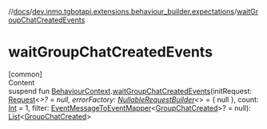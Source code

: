 //[docs](../../index.md)/[dev.inmo.tgbotapi.extensions.behaviour_builder.expectations](index.md)/[waitGroupChatCreatedEvents](wait-group-chat-created-events.md)



# waitGroupChatCreatedEvents  
[common]  
Content  
suspend fun [BehaviourContext](../dev.inmo.tgbotapi.extensions.behaviour_builder/-behaviour-context/index.md).[waitGroupChatCreatedEvents](wait-group-chat-created-events.md)(initRequest: [Request](../dev.inmo.tgbotapi.requests.abstracts/-request/index.md)<*>? = null, errorFactory: [NullableRequestBuilder](index.md#%5Bdev.inmo.tgbotapi.extensions.behaviour_builder.expectations%2FNullableRequestBuilder%2F%2F%2FPointingToDeclaration%2F%5D%2FClasslikes%2F625018081)<*> = { null }, count: [Int](https://kotlinlang.org/api/latest/jvm/stdlib/kotlin/-int/index.html) = 1, filter: [EventMessageToEventMapper](index.md#%5Bdev.inmo.tgbotapi.extensions.behaviour_builder.expectations%2FEventMessageToEventMapper%2F%2F%2FPointingToDeclaration%2F%5D%2FClasslikes%2F625018081)<[GroupChatCreated](../dev.inmo.tgbotapi.types.message.ChatEvents/-group-chat-created/index.md)>? = null): [List](https://kotlinlang.org/api/latest/jvm/stdlib/kotlin.collections/-list/index.html)<[GroupChatCreated](../dev.inmo.tgbotapi.types.message.ChatEvents/-group-chat-created/index.md)>  



